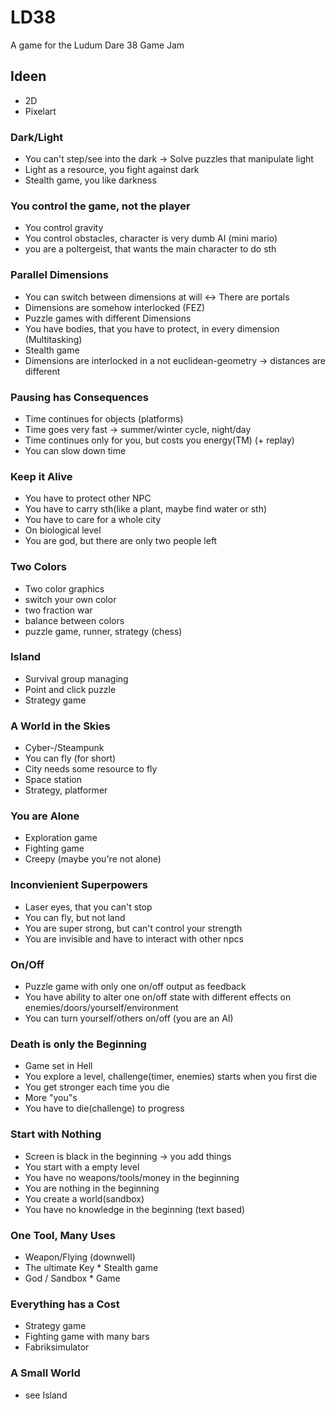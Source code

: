# LD38

A game for the Ludum Dare 38 Game Jam

## Ideen

* 2D
* Pixelart

### Dark/Light
* You can't step/see into the dark -> Solve puzzles that manipulate light
* Light as a resource, you fight against dark
* Stealth game, you like darkness

### You control the game, not the player
* You control gravity
* You control obstacles, character is very dumb AI (mini mario)
* you are a poltergeist, that wants the main character to do sth

### Parallel Dimensions
* You can switch between dimensions at will <-> There are portals
* Dimensions are somehow interlocked (FEZ)
* Puzzle games with different Dimensions
* You have bodies, that you have to protect, in every dimension (Multitasking)
* Stealth game
* Dimensions are interlocked in a not euclidean-geometry -> distances are different

### Pausing has Consequences
* Time continues for objects (platforms)
* Time goes very fast -> summer/winter cycle, night/day
* Time continues only for you, but costs you energy(TM) (+ replay)
* You can slow down time

### Keep it Alive
* You have to protect other NPC
* You have to carry sth(like a plant, maybe find water or sth)
* You have to care for a whole city
* On biological level
* You are god, but there are only two people left

### Two Colors
* Two color graphics
* switch your own color
* two fraction war
* balance between colors
* puzzle game, runner, strategy (chess)

### Island
* Survival group managing
* Point and click puzzle
* Strategy game

### A World in the Skies
* Cyber-/Steampunk
* You can fly (for short)
* City needs some resource to fly
* Space station
* Strategy, platformer

### You are Alone
* Exploration game
* Fighting game
* Creepy (maybe you're not alone)

### Inconvienient Superpowers
* Laser eyes, that you can't stop
* You can fly, but not land
* You are super strong, but can't control your strength
* You are invisible and have to interact with other npcs

### On/Off
* Puzzle game with only one on/off output as feedback
* You have ability to alter one on/off state with different effects on enemies/doors/yourself/environment
* You can turn yourself/others on/off (you are an AI)

### Death is only the Beginning
* Game set in Hell
* You explore a level, challenge(timer, enemies) starts when you first die
* You get stronger each time you die
* More "you"s
* You have to die(challenge) to progress

### Start with Nothing
* Screen is black in the beginning -> you add things
* You start with a empty level
* You have no weapons/tools/money in the beginning
* You are nothing in the beginning
* You create a world(sandbox)
* You have no knowledge in the beginning (text based)

### One Tool, Many Uses
* Weapon/Flying (downwell)
* The ultimate Key * Stealth game
* God / Sandbox * Game

### Everything has a Cost
* Strategy game
* Fighting game with many bars
* Fabriksimulator

### A Small World
* see Island
